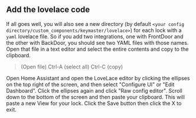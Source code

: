 ## Add the lovelace code

If all goes well, you will also see a new directory (by default `<your config directory/custom_components/keymaster/lovelace>`) for each lock with a `yaml` lovelace file. So if you add two integrations, one with FrontDoor and the other with BackDoor, you should see two YAML files with those names. Open that file in a text editor and select the entire contents and copy to the clipboard.

> (Open file) Ctrl-A (select all) Ctrl-C (copy)

Open Home Assistant and open the LoveLace editor by clicking the ellipses on the top right of the screen, and then select "Configure UI" or "Edit Dashboard". Click the ellipses again and click "Raw config editor". Scroll down to the bottom of the screen and then paste your clipboard. This will paste a new View for your lock. Click the Save button then click the X to exit.
